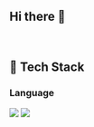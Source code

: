 ## Hi there 👋
<br/>

 ## 🧱 Tech Stack
 ### Language
<!--C-->
<img src="https://img.shields.io/badge/c-A8B9CC?style=flat-square&logo=c&logoColor=white">
<!--C++-->
<img src="https://img.shields.io/badge/C++-00599C?style=flat-square&logo=C++&logoColor=white"/>

<!--
**inter7247/inter7247** is a ✨ _special_ ✨ repository because its `README.md` (this file) appears on your GitHub profile.

Here are some ideas to get you started:

- 🔭 I’m currently working on ...
- 🌱 I’m currently learning ...
- 👯 I’m looking to collaborate on ...
- 🤔 I’m looking for help with ...
- 💬 Ask me about ...
- 📫 How to reach me: ...
- 😄 Pronouns: ...
- ⚡ Fun fact: ...
-->
